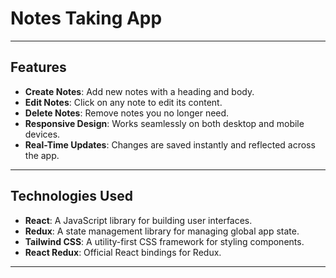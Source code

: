 # Notes Taking App

---

## Features

- **Create Notes**: Add new notes with a heading and body.
- **Edit Notes**: Click on any note to edit its content.
- **Delete Notes**: Remove notes you no longer need.
- **Responsive Design**: Works seamlessly on both desktop and mobile devices.
- **Real-Time Updates**: Changes are saved instantly and reflected across the app.

---

## Technologies Used

- **React**: A JavaScript library for building user interfaces.
- **Redux**: A state management library for managing global app state.
- **Tailwind CSS**: A utility-first CSS framework for styling components.
- **React Redux**: Official React bindings for Redux.

---
